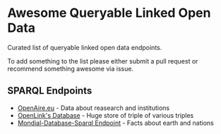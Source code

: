 # Awesome Queryable Linked Open Data

Curated list of queryable linked open data endpoints.

To add something to the list please either submit a pull request or recommend something awesome via issue.

## SPARQL Endpoints

* [OpenAire.eu](https://lod.openaire.eu/) - Data about reasearch and institutions
* [OpenLink's Database](https://lod.openlinksw.com/sparql/) - Huge store of triple of various triples
* [Mondial-Database-Sparql Endpoint](https://www.semwebtech.org/mondial/10/) - Facts about earth and nations
